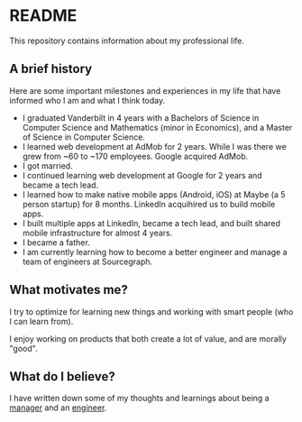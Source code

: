 # README

This repository contains information about my professional life.

## A brief history

Here are some important milestones and experiences in my life that have informed who I am and what I think today.

* I graduated Vanderbilt in 4 years with a Bachelors of Science in Computer Science and Mathematics (minor in Economics), and a Master of Science in Computer Science.
* I learned web development at AdMob for 2 years. While I was there we grew from ~60 to ~170 employees. Google acquired AdMob.
* I got married.
* I continued learning web development at Google for 2 years and became a tech lead.
* I learned how to make native mobile apps (Android, iOS) at Maybe (a 5 person startup) for 8 months. LinkedIn acquihired us to build mobile apps.
* I built multiple apps at LinkedIn, became a tech lead, and built shared mobile infrastructure for almost 4 years.
* I became a father.
* I am currently learning how to become a better engineer and manage a team of engineers at Sourcegraph.

## What motivates me?

I try to optimize for learning new things and working with smart people (who I can learn from).

I enjoy working on products that both create a lot of value, and are morally "good".

## What do I believe?

I have written down some of my thoughts and learnings about being a [manager](manager.md) and an [engineer](engineer.md).
